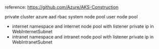 
reference: https://github.com/Azure/AKS-Construction

private cluster
azure aad rbac
system node pool
user node pool
- internet namespace and internet node pool with listener private ip in WebInternetSubnet
- intranet namespace and intranet node pool with listener private ip in WebIntranetSubnet


